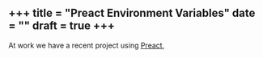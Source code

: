 +++
title = "Preact Environment Variables"
date = ""
draft = true
+++
---
  
At work we have a recent project using <a href="https://preactjs.com/" target="_blank">Preact</a>, 
